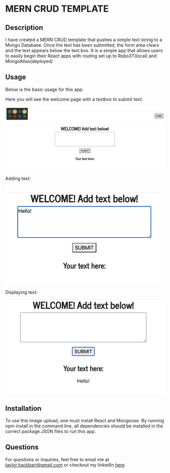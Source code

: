 # MERN CRUD TEMPLATE

## Description
I have created a MERN CRUD template that pushes a simple text string to a Mongo Database. Once the text has been submitted, the form area clears and the text appears below the text box. It is a simple app that allows users to easily begin their React apps with routing set up to Robo3T(local) and MongoAtlas(deployed)

## Usage
Below is the basic usage for this app:

Here you will see the welcome page with a textbox to submit text:

<img src="https://github.com/taylorhackbart/MERN-CRUD/blob/master/readmeimages/Screen%20Shot%202021-03-03%20at%2011.13.59%20AM.png" />
 
Adding text:

<img src="https://github.com/taylorhackbart/MERN-CRUD/blob/master/readmeimages/Screen%20Shot%202021-03-03%20at%2011.14.07%20AM.png" />
          
Displaying text:

<img src="https://github.com/taylorhackbart/MERN-CRUD/blob/master/readmeimages/Screen%20Shot%202021-03-03%20at%2011.14.13%20AM.png" />

## Installation
To use this image upload, one must install React and Mongoose. By running npm install in the command line, all dependencies should be installed in the correct package.JSON files to run this app.

## Questions
For questions or inquiries, feel free to email me at taylor.hackbart@gmail.com or checkout my linkedIn <a href="https://www.linkedin.com/in/taylorhackbart/" target="_blank"> here </a>

